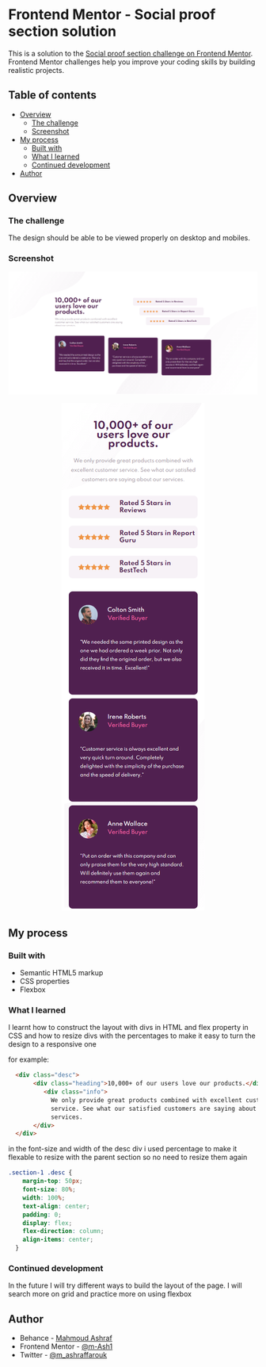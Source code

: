# Frontend Mentor - Social proof section solution

This is a solution to the [Social proof section challenge on Frontend Mentor](https://www.frontendmentor.io/challenges/social-proof-section-6e0qTv_bA). Frontend Mentor challenges help you improve your coding skills by building realistic projects. 

## Table of contents

- [Overview](#overview)
  - [The challenge](#the-challenge)
  - [Screenshot](#screenshot)
- [My process](#my-process)
  - [Built with](#built-with)
  - [What I learned](#what-i-learned)
  - [Continued development](#continued-development)
- [Author](#author)


## Overview

### The challenge

The design should be able to be viewed properly on desktop and mobiles.

### Screenshot

![desktop view](./screenshots/project-6.png)
<p align="center">
  <img src="./screenshots/project-6-mobile.png">
</p>

## My process

### Built with

- Semantic HTML5 markup
- CSS properties
- Flexbox

### What I learned

I learnt how to construct the layout with divs in HTML and flex property in CSS and how to resize divs with the percentages to make it easy to turn the design to a responsive one

for example:
```html
  <div class="desc">
       <div class="heading">10,000+ of our users love our products.</div>
          <div class="info">
            We only provide great products combined with excellent customer
            service. See what our satisfied customers are saying about our
            services.
       </div>
  </div>
```
in the font-size and width of the desc div i used percentage to make it flexable to resize with the parent section so no need to resize them again
```css
.section-1 .desc {
    margin-top: 50px;
    font-size: 80%;
    width: 100%;
    text-align: center;
    padding: 0;
    display: flex;
    flex-direction: column;
    align-items: center;
  }
```


### Continued development

In the future I will try different ways to build the layout of the page. I will search more on grid and practice more on using flexbox

## Author

- Behance - [Mahmoud Ashraf](https://www.behance.net/m_ashraffarouk/)
- Frontend Mentor - [@m-Ash1](https://www.frontendmentor.io/profile/m-Ash1)
- Twitter - [@m_ashraffarouk](https://www.twitter.com/m_ashraffarouk)



